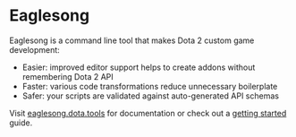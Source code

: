 # Eaglesong

Eaglesong is a command line tool that makes Dota 2 custom game development:

- Easier: improved editor support helps to create addons without remembering Dota 2 API
- Faster: various code transformations reduce unnecessary boilerplate
- Safer: your scripts are validated against auto-generated API schemas

Visit [eaglesong.dota.tools](https://eaglesong.dota.tools) for documentation or check out a
[getting started](https://eaglesong.dota.tools/getting-started) guide.
